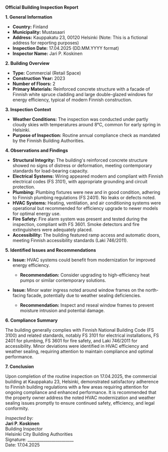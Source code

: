**Official Building Inspection Report**

**1. General Information**

- **Country:** Finland
- **Municipality:** Mustasaari
- **Address:** Kauppakatu 23, 00120 Helsinki (Note: This is a fictional address for reporting purposes)
- **Inspection Date:** 17.04.2025 (DD.MM.YYYY format)
- **Inspector Name:** Jari P. Koskinen

**2. Building Overview**

- **Type:** Commercial (Retail Space)
- **Construction Year:** 2023
- **Number of Floors:** 2
- **Primary Materials:** Reinforced concrete structure with a facade of Finnish white spruce cladding and large double-glazed windows for energy efficiency, typical of modern Finnish construction.

**3. Inspection Context**

- **Weather Conditions:** The inspection was conducted under partly cloudy skies with temperatures around 8°C, common for early spring in Helsinki.
- **Purpose of Inspection:** Routine annual compliance check as mandated by the Finnish Building Authorities.

**4. Observations and Findings**

- **Structural Integrity:** The building's reinforced concrete structure showed no signs of distress or deformation, meeting contemporary standards for load-bearing capacity.
- **Electrical Systems:** Wiring appeared modern and compliant with Finnish electrical codes (FS 3101), with appropriate grounding and circuit protection.
- **Plumbing:** Plumbing fixtures were new and in good condition, adhering to Finnish plumbing regulations (FS 2401). No leaks or defects noted.
- **HVAC Systems:** Heating, ventilation, and air conditioning systems were operational but recommended for efficiency upgrade to newer models for optimal energy use.
- **Fire Safety:** Fire alarm system was present and tested during the inspection, compliant with FS 3601. Smoke detectors and fire extinguishers were adequately placed.
- **Accessibility:** The building featured ramp access and automatic doors, meeting Finnish accessibility standards (Laki 746/2011).

**5. Identified Issues and Recommendations**

- **Issue:** HVAC systems could benefit from modernization for improved energy efficiency.
  - **Recommendation:** Consider upgrading to high-efficiency heat pumps or similar contemporary solutions.

- **Issue:** Minor water ingress noted around window frames on the north-facing facade, potentially due to weather sealing deficiencies.
  - **Recommendation:** Inspect and reseal window frames to prevent moisture intrusion and potential damage.

**6. Compliance Summary**

The building generally complies with Finnish National Building Code (FS 3100) and related standards, notably FS 3101 for electrical installations, FS 2401 for plumbing, FS 3601 for fire safety, and Laki 746/2011 for accessibility. Minor deviations were identified in HVAC efficiency and weather sealing, requiring attention to maintain compliance and optimal performance.

**7. Conclusion**

Upon completion of the routine inspection on 17.04.2025, the commercial building at Kauppakatu 23, Helsinki, demonstrated satisfactory adherence to Finnish building regulations with a few areas requiring attention for ongoing compliance and enhanced performance. It is recommended that the property owner address the noted HVAC modernization and weather sealing issues promptly to ensure continued safety, efficiency, and legal conformity.

_Inspected by:_  
**Jari P. Koskinen**  
Building Inspector  
Helsinki City Building Authorities  
Signature: _______________________  
Date: 17.04.2025